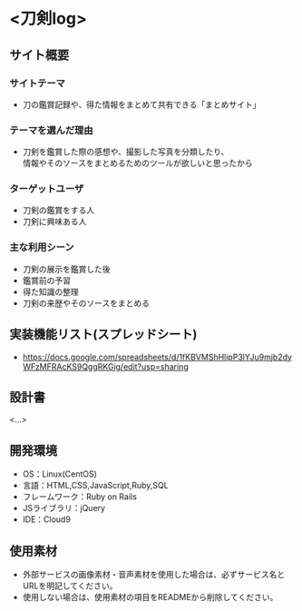 # <刀剣log>

## サイト概要
### サイトテーマ
- 刀の鑑賞記録や、得た情報をまとめて共有できる「まとめサイト」

### テーマを選んだ理由
- 刀剣を鑑賞した際の感想や、撮影した写真を分類したり、<br>
情報やそのソースをまとめるためのツールが欲しいと思ったから

### ターゲットユーザ
- 刀剣の鑑賞をする人
- 刀剣に興味ある人

### 主な利用シーン
- 刀剣の展示を鑑賞した後
- 鑑賞前の予習
- 得た知識の整理
- 刀剣の来歴やそのソースをまとめる

## 実装機能リスト(スプレッドシート)
- https://docs.google.com/spreadsheets/d/1fKBVMShHlipP3lYJu9mjb2dyWFzMFRAcKS9QggRKGig/edit?usp=sharing

## 設計書
<...>

## 開発環境
- OS：Linux(CentOS)
- 言語：HTML,CSS,JavaScript,Ruby,SQL
- フレームワーク：Ruby on Rails
- JSライブラリ：jQuery
- IDE：Cloud9

## 使用素材
- 外部サービスの画像素材・音声素材を使用した場合は、必ずサービス名とURLを明記してください。
- 使用しない場合は、使用素材の項目をREADMEから削除してください。

